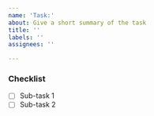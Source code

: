 ```yaml
---
name: 'Task:'
about: Give a short summary of the task
title: ''
labels: ''
assignees: ''

---
```


### Checklist
- [ ] Sub-task 1
- [ ] Sub-task 2
